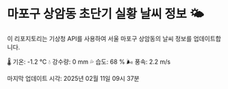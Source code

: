 
# 마포구 상암동 초단기 실황 날씨 정보 🌤️

이 리포지토리는 기상청 API를 사용하여 서울 마포구 상암동의 날씨 정보를 업데이트합니다. 

🌡️ 기온: -1.2 ℃
💧 강수량: 0 mm
💦 습도: 68 %
🌬️ 풍속: 2.2 m/s

마지막 업데이트 시각: 2025년 02월 11일 09시 37분    
